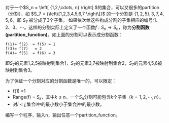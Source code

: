 对于一个$S_n = \left\[ {1,2,\cdots, n} \right\] $的集合，可以又很多的partition（分割），如 $S_7 = {\left\[1,2,3,4,5,6,7 \right\]}$ 的一个分割是 ${\{1,2,5\},{3,7},{4,5,6}}$，即 $S_7$ 被分成了3个子集。
如果依次给这些构成分割的子集相应的编号:$1、2、3、\cdots$。这样的分割实际上定义了一个函数$f:S_n\rightarrow S_n$，称为**分割函数(partition_function)**。如上面的分割可以表示成分割函数：
```
f(1)= f(2)  = f(5) = 1  
f(3)= f(7)   = 2   
f(4)= f(5)  = f(6) = 3   
```
即$S_7$的元素1,2,5被映射到集合1，$S_7$的元素3,7被映射到集合2，$S_7$的元素4,5,6被映射到集合3。

为了保证一个分割对应的分割函数是唯一的，可以限定：

+ f(1) =1
+ Range(f) = $S_k$，其中$k\leq n$。一个$S_n$分割可能包含$k$个子集（$k=1,2,\cdots,n$）。
+ 对$i<j$,集合i中的最小数小于集合j中的最小数。

编写一个程序，输入n，输出任意一个partition_function。

